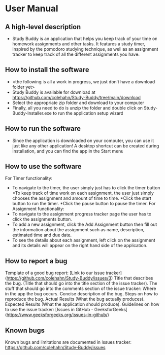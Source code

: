 # User Manual

## A high-level description
* Study Buddy is an application that helps you keep track of your time on homework assignments and other tasks. It features a study timer, inspired by the pomodoro studying technique, as well as an assignment tracker to keep track of all the different assignments you have.

## How to install the software
* <the following is all a work in progress, we just don’t have a download folder yet>
* Study Buddy is available for download at https://github.com/colehahn/Study-Buddy/tree/main/download
* Select the appropriate zip folder and download to your computer
* Finally, all you need to do is unzip the folder and double click on Study-Buddy-Installer.exe to run the application setup wizard

## How to run the software
* Since the application is downloaded on your computer, you can use it just like any other application! A desktop shortcut can be created during installation, and you can find the app in the Start menu

## How to use the software
For Timer functionality:
* To navigate to the timer, the user simply just has to click the timer button
  *To keep track of time work on each assignment, the user just simply chooses the assignment and amount of time to time.
  *Click the start button to run the timer.
  *Click the pause button to pause the timer.
  For Assignment functionality:
* To navigate to the assignment progress tracker page the user has to click the assignments button.
* To add a new assignment, click the Add Assignment button then fill out the information about the assignment such as name, description, estimated time and due date.
* To see the details about each assignment, left click on the assignment and its details will appear on the right hand side of the application.

## How to report a bug
Template of a good bug report:
[Link to our issue tracker] (https://github.com/colehahn/Study-Buddy/issues/3)
Title that describes the bug. (Title that should go into the title section of the issue tracker).
The stuff that should go into the comments section of the issue tracker:
Where in the app the bug occurs.
Concise description of the bug.
Steps on how to reproduce the bug.
Actual Results (What the bug actually produces).
Expected Results (What the application should produce).
Guidelines on how to use the issue tracker: [Issues in GitHub - GeeksforGeeks] (https://www.geeksforgeeks.org/issues-in-github/)

## Known bugs
Known bugs and limitations are documented in Issues tracker: https://github.com/colehahn/Study-Buddy/issues
